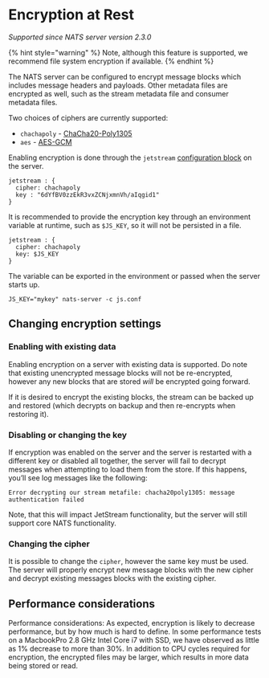 # Encryption at Rest

*Supported since NATS server version 2.3.0*

{% hint style="warning" %}
Note, although this feature is supported, we recommend file system encryption if available.
{% endhint %}

The NATS server can be configured to encrypt message blocks which includes message headers and payloads. Other metadata files are encrypted as well, such as the stream metadata file and consumer metadata files.

Two choices of ciphers are currently supported:

- `chachapoly` - [ChaCha20-Poly1305](https://pkg.go.dev/golang.org/x/crypto/chacha20poly1305)
- `aes` - [AES-GCM](https://pkg.go.dev/crypto/aes)

Enabling encryption is done through the `jetstream` [configuration block](/running-a-nats-service/configuration/README.md#jetstream) on the server.

```text
jetstream : {
  cipher: chachapoly
  key : "6dYfBV0zzEkR3vxZCNjxmnVh/aIqgid1"
}
```

It is recommended to provide the encryption key through an environment variable at runtime, such as `$JS_KEY`, so it will not be persisted in a file.

```text
jetstream : {
  cipher: chachapoly
  key: $JS_KEY
}
```

The variable can be exported in the environment or passed when the server starts up.

```shell
JS_KEY="mykey" nats-server -c js.conf
```

## Changing encryption settings

### Enabling with existing data

Enabling encryption on a server with existing data is supported. Do note that existing unencrypted message blocks will not be re-encrypted, however any new blocks that are stored _will_ be encrypted going forward.

If it is desired to encrypt the existing blocks, the stream can be backed up and restored (which decrypts on backup and then re-encrypts when restoring it).


### Disabling or changing the key

If encryption was enabled on the server and the server is restarted with a different key or disabled all together, the server will fail to decrypt messages when attempting to load them from the store. If this happens, you’ll see log messages like the following:

```text
Error decrypting our stream metafile: chacha20poly1305: message authentication failed
```

Note, that this will impact JetStream functionality, but the server will still support core NATS functionality.

### Changing the cipher

It is possible to change the `cipher`, however the same key must be used. The server will properly encrypt new message blocks with the new cipher and decrypt existing messages blocks with the existing cipher.

## Performance considerations

Performance considerations: As expected, encryption is likely to decrease performance, but by how much is hard to define. In some performance tests on a MacbookPro 2.8 GHz Intel Core i7 with SSD, we have observed as little as 1% decrease to more than 30%. In addition to CPU cycles required for encryption, the encrypted files may be larger, which results in more data being stored or read.

